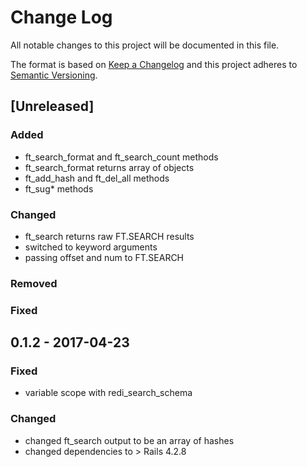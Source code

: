 # Change Log
All notable changes to this project will be documented in this file.

The format is based on [Keep a Changelog](http://keepachangelog.com/)
and this project adheres to [Semantic Versioning](http://semver.org/).

## [Unreleased]

### Added
- ft_search_format and ft_search_count methods
- ft_search_format returns array of objects
- ft_add_hash and ft_del_all methods
- ft_sug* methods

### Changed
- ft_search returns raw FT.SEARCH results
- switched to keyword arguments
- passing offset and num to FT.SEARCH

### Removed

### Fixed

## 0.1.2 - 2017-04-23

### Fixed
- variable scope with redi_search_schema

### Changed
- changed ft_search output to be an array of hashes
- changed dependencies to > Rails 4.2.8
